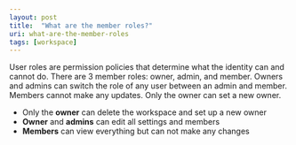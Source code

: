 ```yaml
---
layout: post
title:  "What are the member roles?"
uri: what-are-the-member-roles
tags: [workspace]
---
```


User roles are permission policies that determine what the identity can and cannot do. There are 3 member roles: owner, admin, and member. Owners and admins can switch the role of any user between an admin and member. Members cannot make any updates. Only the owner can set a new owner.

<!-- more -->

*   Only the **owner** can delete the workspace and set up a new owner
*   **Owner** and **admins** can edit all settings and members
*   **Members** can view everything but can not make any changes